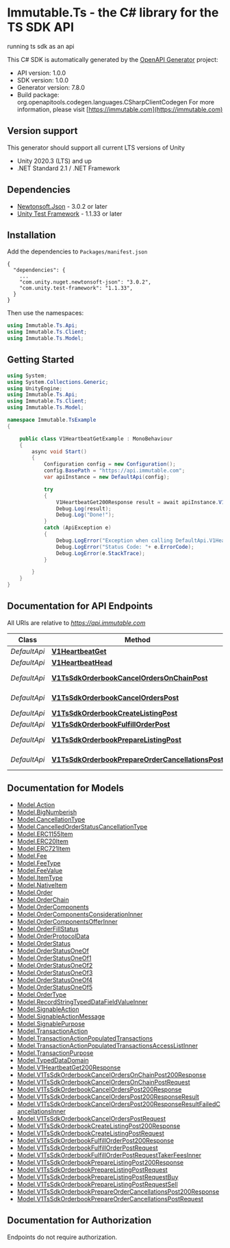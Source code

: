 # Immutable.Ts - the C# library for the TS SDK API

running ts sdk as an api

This C# SDK is automatically generated by the [OpenAPI Generator](https://openapi-generator.tech) project:

- API version: 1.0.0
- SDK version: 1.0.0
- Generator version: 7.8.0
- Build package: org.openapitools.codegen.languages.CSharpClientCodegen
    For more information, please visit [https://immutable.com](https://immutable.com)

<a id="version-support"></a>
## Version support
This generator should support all current LTS versions of Unity
- Unity 2020.3 (LTS) and up
- .NET Standard 2.1 / .NET Framework

<a id="dependencies"></a>
## Dependencies

- [Newtonsoft.Json](https://docs.unity3d.com/Packages/com.unity.nuget.newtonsoft-json@3.0/manual/index.html) - 3.0.2 or later
- [Unity Test Framework](https://docs.unity3d.com/Packages/com.unity.test-framework@1.1/manual/index.html) - 1.1.33 or later

<a id="installation"></a>
## Installation
Add the dependencies to `Packages/manifest.json`
```
{
  "dependencies": {
    ...
    "com.unity.nuget.newtonsoft-json": "3.0.2",
    "com.unity.test-framework": "1.1.33",
  }
}
```

Then use the namespaces:
```csharp
using Immutable.Ts.Api;
using Immutable.Ts.Client;
using Immutable.Ts.Model;
```

<a id="getting-started"></a>
## Getting Started

```csharp
using System;
using System.Collections.Generic;
using UnityEngine;
using Immutable.Ts.Api;
using Immutable.Ts.Client;
using Immutable.Ts.Model;

namespace Immutable.TsExample
{

    public class V1HeartbeatGetExample : MonoBehaviour
    {
        async void Start()
        {
            Configuration config = new Configuration();
            config.BasePath = "https://api.immutable.com";
            var apiInstance = new DefaultApi(config);

            try
            {
                V1HeartbeatGet200Response result = await apiInstance.V1HeartbeatGetAsync();
                Debug.Log(result);
                Debug.Log("Done!");
            }
            catch (ApiException e)
            {
                Debug.LogError("Exception when calling DefaultApi.V1HeartbeatGet: " + e.Message );
                Debug.LogError("Status Code: "+ e.ErrorCode);
                Debug.LogError(e.StackTrace);
            }

        }
    }
}
```

<a id="documentation-for-api-endpoints"></a>
## Documentation for API Endpoints

All URIs are relative to *https://api.immutable.com*

Class | Method | HTTP request | Description
------------ | ------------- | ------------- | -------------
*DefaultApi* | [**V1HeartbeatGet**](DefaultApi.md#v1heartbeatget) | **GET** /v1/heartbeat | 
*DefaultApi* | [**V1HeartbeatHead**](DefaultApi.md#v1heartbeathead) | **HEAD** /v1/heartbeat | 
*DefaultApi* | [**V1TsSdkOrderbookCancelOrdersOnChainPost**](DefaultApi.md#v1tssdkorderbookcancelordersonchainpost) | **POST** /v1/ts-sdk/orderbook/cancelOrdersOnChain | 
*DefaultApi* | [**V1TsSdkOrderbookCancelOrdersPost**](DefaultApi.md#v1tssdkorderbookcancelorderspost) | **POST** /v1/ts-sdk/orderbook/cancelOrders | 
*DefaultApi* | [**V1TsSdkOrderbookCreateListingPost**](DefaultApi.md#v1tssdkorderbookcreatelistingpost) | **POST** /v1/ts-sdk/orderbook/createListing | 
*DefaultApi* | [**V1TsSdkOrderbookFulfillOrderPost**](DefaultApi.md#v1tssdkorderbookfulfillorderpost) | **POST** /v1/ts-sdk/orderbook/fulfillOrder | 
*DefaultApi* | [**V1TsSdkOrderbookPrepareListingPost**](DefaultApi.md#v1tssdkorderbookpreparelistingpost) | **POST** /v1/ts-sdk/orderbook/prepareListing | 
*DefaultApi* | [**V1TsSdkOrderbookPrepareOrderCancellationsPost**](DefaultApi.md#v1tssdkorderbookprepareordercancellationspost) | **POST** /v1/ts-sdk/orderbook/prepareOrderCancellations | 


<a id="documentation-for-models"></a>
## Documentation for Models

 - [Model.Action](Action.md)
 - [Model.BigNumberish](BigNumberish.md)
 - [Model.CancellationType](CancellationType.md)
 - [Model.CancelledOrderStatusCancellationType](CancelledOrderStatusCancellationType.md)
 - [Model.ERC1155Item](ERC1155Item.md)
 - [Model.ERC20Item](ERC20Item.md)
 - [Model.ERC721Item](ERC721Item.md)
 - [Model.Fee](Fee.md)
 - [Model.FeeType](FeeType.md)
 - [Model.FeeValue](FeeValue.md)
 - [Model.ItemType](ItemType.md)
 - [Model.NativeItem](NativeItem.md)
 - [Model.Order](Order.md)
 - [Model.OrderChain](OrderChain.md)
 - [Model.OrderComponents](OrderComponents.md)
 - [Model.OrderComponentsConsiderationInner](OrderComponentsConsiderationInner.md)
 - [Model.OrderComponentsOfferInner](OrderComponentsOfferInner.md)
 - [Model.OrderFillStatus](OrderFillStatus.md)
 - [Model.OrderProtocolData](OrderProtocolData.md)
 - [Model.OrderStatus](OrderStatus.md)
 - [Model.OrderStatusOneOf](OrderStatusOneOf.md)
 - [Model.OrderStatusOneOf1](OrderStatusOneOf1.md)
 - [Model.OrderStatusOneOf2](OrderStatusOneOf2.md)
 - [Model.OrderStatusOneOf3](OrderStatusOneOf3.md)
 - [Model.OrderStatusOneOf4](OrderStatusOneOf4.md)
 - [Model.OrderStatusOneOf5](OrderStatusOneOf5.md)
 - [Model.OrderType](OrderType.md)
 - [Model.RecordStringTypedDataFieldValueInner](RecordStringTypedDataFieldValueInner.md)
 - [Model.SignableAction](SignableAction.md)
 - [Model.SignableActionMessage](SignableActionMessage.md)
 - [Model.SignablePurpose](SignablePurpose.md)
 - [Model.TransactionAction](TransactionAction.md)
 - [Model.TransactionActionPopulatedTransactions](TransactionActionPopulatedTransactions.md)
 - [Model.TransactionActionPopulatedTransactionsAccessListInner](TransactionActionPopulatedTransactionsAccessListInner.md)
 - [Model.TransactionPurpose](TransactionPurpose.md)
 - [Model.TypedDataDomain](TypedDataDomain.md)
 - [Model.V1HeartbeatGet200Response](V1HeartbeatGet200Response.md)
 - [Model.V1TsSdkOrderbookCancelOrdersOnChainPost200Response](V1TsSdkOrderbookCancelOrdersOnChainPost200Response.md)
 - [Model.V1TsSdkOrderbookCancelOrdersOnChainPostRequest](V1TsSdkOrderbookCancelOrdersOnChainPostRequest.md)
 - [Model.V1TsSdkOrderbookCancelOrdersPost200Response](V1TsSdkOrderbookCancelOrdersPost200Response.md)
 - [Model.V1TsSdkOrderbookCancelOrdersPost200ResponseResult](V1TsSdkOrderbookCancelOrdersPost200ResponseResult.md)
 - [Model.V1TsSdkOrderbookCancelOrdersPost200ResponseResultFailedCancellationsInner](V1TsSdkOrderbookCancelOrdersPost200ResponseResultFailedCancellationsInner.md)
 - [Model.V1TsSdkOrderbookCancelOrdersPostRequest](V1TsSdkOrderbookCancelOrdersPostRequest.md)
 - [Model.V1TsSdkOrderbookCreateListingPost200Response](V1TsSdkOrderbookCreateListingPost200Response.md)
 - [Model.V1TsSdkOrderbookCreateListingPostRequest](V1TsSdkOrderbookCreateListingPostRequest.md)
 - [Model.V1TsSdkOrderbookFulfillOrderPost200Response](V1TsSdkOrderbookFulfillOrderPost200Response.md)
 - [Model.V1TsSdkOrderbookFulfillOrderPostRequest](V1TsSdkOrderbookFulfillOrderPostRequest.md)
 - [Model.V1TsSdkOrderbookFulfillOrderPostRequestTakerFeesInner](V1TsSdkOrderbookFulfillOrderPostRequestTakerFeesInner.md)
 - [Model.V1TsSdkOrderbookPrepareListingPost200Response](V1TsSdkOrderbookPrepareListingPost200Response.md)
 - [Model.V1TsSdkOrderbookPrepareListingPostRequest](V1TsSdkOrderbookPrepareListingPostRequest.md)
 - [Model.V1TsSdkOrderbookPrepareListingPostRequestBuy](V1TsSdkOrderbookPrepareListingPostRequestBuy.md)
 - [Model.V1TsSdkOrderbookPrepareListingPostRequestSell](V1TsSdkOrderbookPrepareListingPostRequestSell.md)
 - [Model.V1TsSdkOrderbookPrepareOrderCancellationsPost200Response](V1TsSdkOrderbookPrepareOrderCancellationsPost200Response.md)
 - [Model.V1TsSdkOrderbookPrepareOrderCancellationsPostRequest](V1TsSdkOrderbookPrepareOrderCancellationsPostRequest.md)


<a id="documentation-for-authorization"></a>
## Documentation for Authorization

Endpoints do not require authorization.

